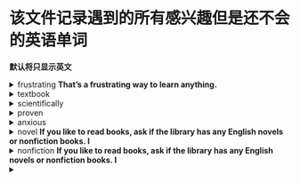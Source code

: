 # 该文件记录遇到的所有感兴趣但是还不会的英语单词

**默认将只显示英文**

<details>
  <summary>frustrating <strong>That’s a frustrating way to learn anything. </strong></summary>
  * adj.令人懊恼的；令人沮丧的 <br />
  * v.“frustrate”的现在分词
</details>

<details>
  <summary>
    textbook
  </summary>
  * na.教科书
</details>

<details>
  <summary>
    scientifically
  </summary>
  * adv.按科学方法
</details>

<details>
  <summary>proven</summary>
  * adj.被证明的；已证实的
</details>

<details>
  <summary>
    anxious
  </summary>
  * adj.焦虑；渴望；担心；忧虑
</details>

<details>
  <summary>
    novel <strong>If you like to read books, ask if the library has any English novels or nonfiction books. I</strong>
  </summary>
  * adj.新的；新奇的 <br />
  * n.(长篇)小说；【法】新法
</details>

<details>
  <summary>
    nonfiction <strong>If you like to read books, ask if the library has any English novels or nonfiction books. I</strong>
  </summary>
  n.非小说类文学作品
</details>

<details>
  <summary>
    <strong></strong>
  </summary>
</details>
